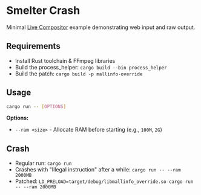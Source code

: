 # Smelter Crash

Minimal [Live Compositor](https://github.com/software-mansion/live-compositor) example demonstrating web input and raw output.

## Requirements
- Install Rust toolchain & FFmpeg libraries
- Build the process_helper: `cargo build --bin process_helper`
- Build the patch: `cargo build -p mallinfo-override`

## Usage

```bash
cargo run -- [OPTIONS]
```

**Options:**
- `--ram <size>` - Allocate RAM before starting (e.g., `100M`, `2G`)

## Crash
- Regular run: `cargo run`
- Crashes with "Illegal instruction" after a while: `cargo run -- --ram 2000MB`
- Patched: `LD_PRELOAD=target/debug/libmallinfo_override.so cargo run -- --ram 2000MB`
